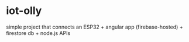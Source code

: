 # iot-olly
simple project that connects an ESP32 + angular app (firebase-hosted) + firestore db + node.js APIs
